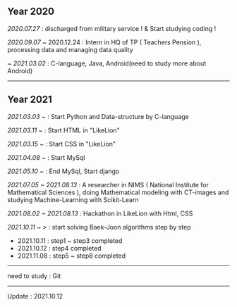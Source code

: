 ## Year 2020

<i>2020.07.27</i> : discharged from military service ! & Start studying coding !

<i>2020.09.07</i> ~ 2020.12.24 : Intern in HQ of TP ( Teachers Pension ), processing data and managing data quality

<i>~ 2021.03.02</i> : C-language, Java, Android(need to study more about Android)

---------
## Year 2021

<i>2021.03.03 ~</i> : Start Python and Data-structure by C-language

<i>2021.03.11 ~</i> : Start HTML in "LikeLion"

<i>2021.03.15 ~</i> : Start CSS in "LikeLion"

<i>2021.04.08 ~</i> : Start MySql

<i>2021.05.10 ~</i> : End MySql, Start django

<i>2021.07.05 ~ 2021.08.13</i> : A researcher in NIMS ( National Institute for Mathematical Sciences ), 
                          doing Mathematical modeling with CT-images and studying Machine-Learning with Scikit-Learn

<i>2021.08.02 ~ 2021.08.13</i> : Hackathon in LikeLion with Html, CSS

<i>2021.10.11 ~ ></i> : start solving Baek-Joon algorithms step by step <br>
 - 2021.10.11 : step1 ~ step3 completed <br>
 - 2021.10.12 : step4 completed
 - 2021.11.08 : step5 ~ step8 completed

---------

need to study : Git

---------
Update : 2021.10.12
